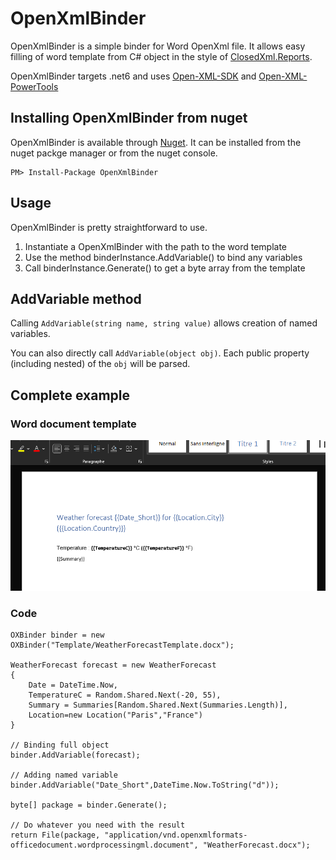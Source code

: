 # OpenXmlBinder

OpenXmlBinder is a simple binder for Word OpenXml file. It allows easy filling of word template from C# object in the style of [ClosedXml.Reports](https://github.com/ClosedXML/ClosedXML.Report).

OpenXmlBinder targets .net6 and uses [Open-XML-SDK](https://github.com/OfficeDev/Open-XML-SDK) and [Open-XML-PowerTools](https://github.com/OfficeDev/Open-Xml-PowerTools) 

## Installing OpenXmlBinder from nuget

OpenXmlBinder is available through [Nuget](https://www.nuget.org/packages/OpenXmlBinder/). It can be installed from the nuget packge manager or from the nuget console.

```
PM> Install-Package OpenXmlBinder
```

## Usage

OpenXmlBinder is pretty straightforward to use. 

1. Instantiate a OpenXmlBinder with the path to the word template
2. Use the method binderInstance.AddVariable() to bind any variables
3. Call binderInstance.Generate() to get a byte array from the template


## AddVariable method

Calling `AddVariable(string name, string value)` allows creation of named variables.

You can also directly call `AddVariable(object obj)`. Each public property (including nested) of the `obj` will be parsed.

## Complete example

### Word document template

![Word template sample](OpenXmlBinder/Assets/WordSample.png)

### Code 

```
OXBinder binder = new OXBinder("Template/WeatherForecastTemplate.docx");

WeatherForecast forecast = new WeatherForecast
{
    Date = DateTime.Now,
    TemperatureC = Random.Shared.Next(-20, 55),
    Summary = Summaries[Random.Shared.Next(Summaries.Length)],
    Location=new Location("Paris","France")
}

// Binding full object
binder.AddVariable(forecast);

// Adding named variable
binder.AddVariable("Date_Short",DateTime.Now.ToString("d"));

byte[] package = binder.Generate();

// Do whatever you need with the result
return File(package, "application/vnd.openxmlformats-officedocument.wordprocessingml.document", "WeatherForecast.docx");
```
